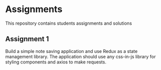 # Assignments
This repository contains students assignments and solutions

## Assignment 1

Build a simple note saving application and use Redux as a state management library. The application should use any css-in-js library for styling components and axios to make requests.
